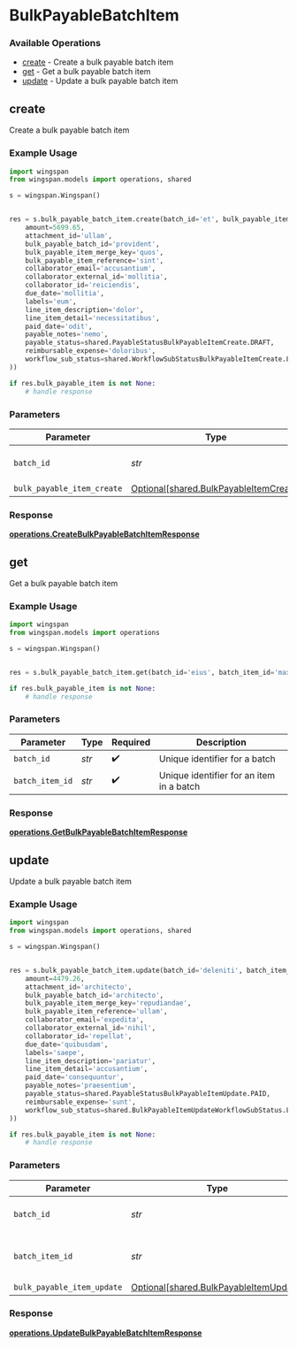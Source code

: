 # BulkPayableBatchItem

### Available Operations

* [create](#create) - Create a bulk payable batch item
* [get](#get) - Get a bulk payable batch item
* [update](#update) - Update a bulk payable batch item

## create

Create a bulk payable batch item

### Example Usage

```python
import wingspan
from wingspan.models import operations, shared

s = wingspan.Wingspan()


res = s.bulk_payable_batch_item.create(batch_id='et', bulk_payable_item_create=shared.BulkPayableItemCreate(
    amount=5699.65,
    attachment_id='ullam',
    bulk_payable_batch_id='provident',
    bulk_payable_item_merge_key='quos',
    bulk_payable_item_reference='sint',
    collaborator_email='accusantium',
    collaborator_external_id='mollitia',
    collaborator_id='reiciendis',
    due_date='mollitia',
    labels='eum',
    line_item_description='dolor',
    line_item_detail='necessitatibus',
    paid_date='odit',
    payable_notes='nemo',
    payable_status=shared.PayableStatusBulkPayableItemCreate.DRAFT,
    reimbursable_expense='doloribus',
    workflow_sub_status=shared.WorkflowSubStatusBulkPayableItemCreate.LESS_THAN_NIL_GREATER_THAN_,
))

if res.bulk_payable_item is not None:
    # handle response
```

### Parameters

| Parameter                                                                              | Type                                                                                   | Required                                                                               | Description                                                                            |
| -------------------------------------------------------------------------------------- | -------------------------------------------------------------------------------------- | -------------------------------------------------------------------------------------- | -------------------------------------------------------------------------------------- |
| `batch_id`                                                                             | *str*                                                                                  | :heavy_check_mark:                                                                     | Unique identifier for a batch                                                          |
| `bulk_payable_item_create`                                                             | [Optional[shared.BulkPayableItemCreate]](../../models/shared/bulkpayableitemcreate.md) | :heavy_minus_sign:                                                                     | N/A                                                                                    |


### Response

**[operations.CreateBulkPayableBatchItemResponse](../../models/operations/createbulkpayablebatchitemresponse.md)**


## get

Get a bulk payable batch item

### Example Usage

```python
import wingspan
from wingspan.models import operations

s = wingspan.Wingspan()


res = s.bulk_payable_batch_item.get(batch_id='eius', batch_item_id='maxime')

if res.bulk_payable_item is not None:
    # handle response
```

### Parameters

| Parameter                                | Type                                     | Required                                 | Description                              |
| ---------------------------------------- | ---------------------------------------- | ---------------------------------------- | ---------------------------------------- |
| `batch_id`                               | *str*                                    | :heavy_check_mark:                       | Unique identifier for a batch            |
| `batch_item_id`                          | *str*                                    | :heavy_check_mark:                       | Unique identifier for an item in a batch |


### Response

**[operations.GetBulkPayableBatchItemResponse](../../models/operations/getbulkpayablebatchitemresponse.md)**


## update

Update a bulk payable batch item

### Example Usage

```python
import wingspan
from wingspan.models import operations, shared

s = wingspan.Wingspan()


res = s.bulk_payable_batch_item.update(batch_id='deleniti', batch_item_id='facilis', bulk_payable_item_update=shared.BulkPayableItemUpdate(
    amount=4479.26,
    attachment_id='architecto',
    bulk_payable_batch_id='architecto',
    bulk_payable_item_merge_key='repudiandae',
    bulk_payable_item_reference='ullam',
    collaborator_email='expedita',
    collaborator_external_id='nihil',
    collaborator_id='repellat',
    due_date='quibusdam',
    labels='saepe',
    line_item_description='pariatur',
    line_item_detail='accusantium',
    paid_date='consequuntur',
    payable_notes='praesentium',
    payable_status=shared.PayableStatusBulkPayableItemUpdate.PAID,
    reimbursable_expense='sunt',
    workflow_sub_status=shared.BulkPayableItemUpdateWorkflowSubStatus.LESS_THAN_NIL_GREATER_THAN_,
))

if res.bulk_payable_item is not None:
    # handle response
```

### Parameters

| Parameter                                                                              | Type                                                                                   | Required                                                                               | Description                                                                            |
| -------------------------------------------------------------------------------------- | -------------------------------------------------------------------------------------- | -------------------------------------------------------------------------------------- | -------------------------------------------------------------------------------------- |
| `batch_id`                                                                             | *str*                                                                                  | :heavy_check_mark:                                                                     | Unique identifier for a batch                                                          |
| `batch_item_id`                                                                        | *str*                                                                                  | :heavy_check_mark:                                                                     | Unique identifier for an item in a batch                                               |
| `bulk_payable_item_update`                                                             | [Optional[shared.BulkPayableItemUpdate]](../../models/shared/bulkpayableitemupdate.md) | :heavy_minus_sign:                                                                     | N/A                                                                                    |


### Response

**[operations.UpdateBulkPayableBatchItemResponse](../../models/operations/updatebulkpayablebatchitemresponse.md)**

